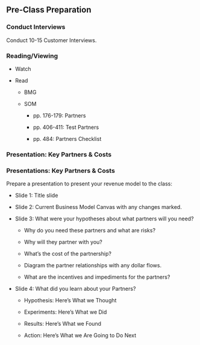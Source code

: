 ## Pre-Class Preparation

### Conduct Interviews

Conduct 10-15 Customer Interviews.

### Reading/Viewing

* Watch

* Read

    * BMG

    * SOM

        * pp. 176-179: Partners

        * pp. 406-411: Test Partners

        * pp. 484: Partners Checklist

### Presentation: Key Partners & Costs

### Presentations: Key Partners & Costs

Prepare a presentation to present your revenue model to the class:

* Slide 1: Title slide

* Slide 2: Current Business Model Canvas with any changes marked.

* Slide 3: What were your hypotheses about what partners will you need?

    * Why do you need these partners and what are risks?

    * Why will they partner with you?

    * What’s the cost of the partnership?

    * Diagram the partner relationships with any dollar flows.

    * What are the incentives and impediments for the partners?

* Slide 4: What did you learn about your Partners?

    * Hypothesis: Here’s What we Thought

    * Experiments: Here’s What we Did

    * Results: Here’s What we Found

    * Action: Here’s What we Are Going to Do Next
